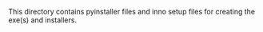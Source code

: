 This directory contains pyinstaller files and inno setup files for creating the exe(s) and installers.